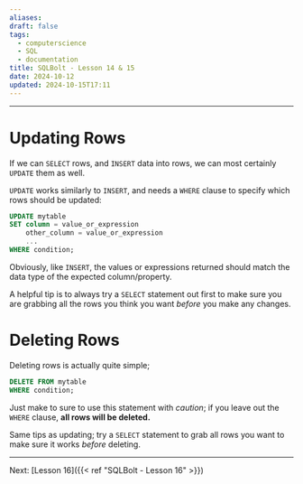 ```yaml
---
aliases: 
draft: false
tags:
  - computerscience
  - SQL
  - documentation
title: SQLBolt - Lesson 14 & 15
date: 2024-10-12
updated: 2024-10-15T17:11
---
```


-------------------------------------------------------------------------------

# Updating Rows

If we can `SELECT` rows, and `INSERT` data into rows, we can most certainly `UPDATE` them as well.

`UPDATE` works similarly to `INSERT`, and needs a `WHERE` clause to specify which rows should be updated:

```SQL
UPDATE mytable
SET column = value_or_expression
    other_column = value_or_expression
    ...
WHERE condition;
```

Obviously, like `INSERT`, the values or expressions returned should match the data type of the expected column/property.

A helpful tip is to always try a `SELECT` statement out first to make sure you are grabbing all the rows you think you want *before* you make any changes.


# Deleting Rows

Deleting rows is actually quite simple; 

```SQL
DELETE FROM mytable
WHERE condition;
```

Just make to sure to use this statement with *caution*; if you leave out the `WHERE` clause, **all rows will be deleted.**

Same tips as updating; try a `SELECT` statement to grab all rows you want to make sure it works *before* deleting.


---
Next: 
[Lesson 16]({{< ref "SQLBolt - Lesson 16" >}}) 

